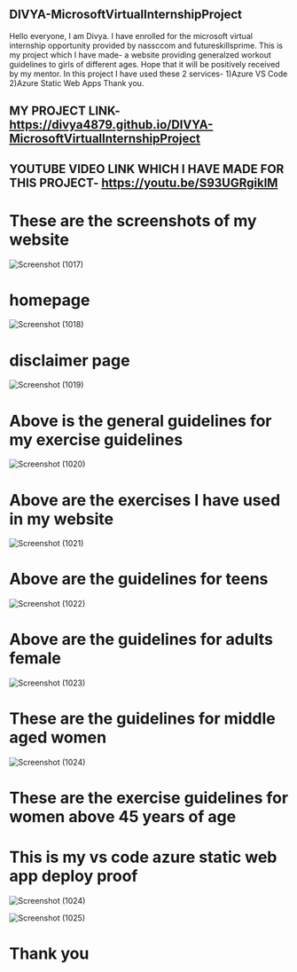 ## DIVYA-MicrosoftVirtualInternshipProject
Hello everyone, I am Divya.
I have enrolled for the microsoft virtual internship opportunity provided by nassccom and futureskillsprime.
This is my project which I have made- a website providing generalzed workout guidelines to girls of different ages.
Hope that it will be positively received by my mentor.
In this project I have used these 2 services-
1)Azure VS Code
2)Azure Static Web Apps
Thank you.
## MY PROJECT LINK- https://divya4879.github.io/DIVYA-MicrosoftVirtualInternshipProject
## YOUTUBE VIDEO LINK WHICH I HAVE MADE FOR THIS PROJECT- https://youtu.be/S93UGRgiklM
# These are the screenshots of my website
![Screenshot (1017)](https://user-images.githubusercontent.com/86043076/177024368-2416bd12-2433-4c12-b8a6-02b5efaa3290.png)
 # homepage
![Screenshot (1018)](https://user-images.githubusercontent.com/86043076/177024392-6a911b68-7e4c-4086-a2da-408f8a23db85.png)
 # disclaimer page
![Screenshot (1019)](https://user-images.githubusercontent.com/86043076/177024402-ee2fbca4-c5f6-4220-8a94-cebd5607d988.png)
# Above is the general guidelines for my exercise guidelines
![Screenshot (1020)](https://user-images.githubusercontent.com/86043076/177024426-4c3d9a31-9fa1-4352-ab40-0754d8731beb.png)
# Above are the exercises I have used in my website
![Screenshot (1021)](https://user-images.githubusercontent.com/86043076/177024444-ac886728-ad73-43a1-8c9a-b819f1ff48fd.png)
# Above are the guidelines for teens
![Screenshot (1022)](https://user-images.githubusercontent.com/86043076/177024452-d3f101e1-98c6-4f57-a6c4-09829615d5c8.png)
# Above are the guidelines for adults female
![Screenshot (1023)](https://user-images.githubusercontent.com/86043076/177024458-3610a222-5737-41c2-82e4-15e9db76c44f.png)
# These are the guidelines for middle aged women
![Screenshot (1024)](https://user-images.githubusercontent.com/86043076/177024464-b9f88d3b-ff8e-48bd-aec8-2a1747447385.png)
# These are the exercise guidelines for women above 45 years of age

# This is my vs code azure static web app deploy proof

![Screenshot (1024)](https://user-images.githubusercontent.com/86043076/177024686-dd59a43d-56c6-431b-a051-1e9732420ae7.png)

![Screenshot (1025)](https://user-images.githubusercontent.com/86043076/177025077-25f18a12-895d-4cc8-bff6-63ef2b7fa73c.png)

# Thank you
